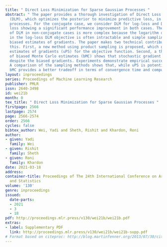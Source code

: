 ```yaml
---
title: " Direct Loss Minimization for Sparse Gaussian Processes "
abstract: " The paper provides a thorough investigation of Direct Loss Minimization
  (DLM), which optimizes the posterior to minimize predictive loss, in sparse Gaussian
  processes. For the conjugate case, we consider DLM for log-loss and DLM for square
  loss showing a significant performance improvement in both cases. The application
  of DLM in non-conjugate cases is more complex because the logarithm of expectation
  in the log-loss DLM objective is often intractable and simple sampling leads to
  biased estimates of gradients. The paper makes two technical contributions to address
  this. First, a new method using product sampling is proposed, which gives unbiased
  estimates of gradients (uPS) for the objective function. Second, a theoretical analysis
  of biased Monte Carlo estimates (bMC) shows that stochastic gradient descent converges
  despite the biased gradients. Experiments demonstrate empirical success of DLM.
  A comparison of the sampling methods shows that, while uPS is potentially more sample-efficient,
  bMC provides a better tradeoff in terms of convergence time and computational efficiency. "
layout: inproceedings
series: Proceedings of Machine Learning Research
publisher: PMLR
issn: 2640-3498
id: wei21b
month: 0
tex_title: " Direct Loss Minimization for Sparse Gaussian Processes "
firstpage: 2566
lastpage: 2574
page: 2566-2574
order: 2566
cycles: false
bibtex_author: Wei, Yadi and Sheth, Rishit and Khardon, Roni
author:
- given: Yadi
  family: Wei
- given: Rishit
  family: Sheth
- given: Roni
  family: Khardon
date: 2021-03-18
address:
container-title: Proceedings of The 24th International Conference on Artificial Intelligence
  and Statistics
volume: '130'
genre: inproceedings
issued:
  date-parts:
  - 2021
  - 3
  - 18
pdf: http://proceedings.mlr.press/v130/wei21b/wei21b.pdf
extras:
- label: Supplementary PDF
  link: http://proceedings.mlr.press/v130/wei21b/wei21b-supp.pdf
# Format based on citeproc: http://blog.martinfenner.org/2013/07/30/citeproc-yaml-for-bibliographies/
---
```

